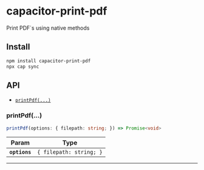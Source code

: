 # capacitor-print-pdf

Print PDF`s using native methods

## Install

```bash
npm install capacitor-print-pdf
npx cap sync
```

## API

<docgen-index>

* [`printPdf(...)`](#printpdf)

</docgen-index>

<docgen-api>
<!--Update the source file JSDoc comments and rerun docgen to update the docs below-->

### printPdf(...)

```typescript
printPdf(options: { filepath: string; }) => Promise<void>
```

| Param         | Type                               |
| ------------- | ---------------------------------- |
| **`options`** | <code>{ filepath: string; }</code> |

--------------------

</docgen-api>
